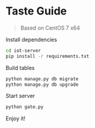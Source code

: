 # Taste Guide

> Based on CentOS 7 x64

Install dependencies

```bash
cd iot-server
pip install -r requirements.txt
```

Build tables

```bash
python manage.py db migrate
python manage.py db upgrade
```

Start server

```bash
python gate.py
```

Enjoy it!